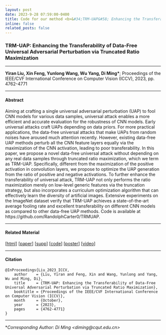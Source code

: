 ```yaml
---
layout: post
date: 2023-9-28 07:59:00-0400
title: Code for our method <b>&#34;TRM-UAP&#58; Enhancing the Transferability of Data-Free Universal Adversarial Perturbation via Truncated Ratio Maximization (ICCV2023)&#34;</b> is released!
inline: false
related_posts: false
---
```


### <b>TRM-UAP&#58; Enhancing the Transferability of Data-Free Universal Adversarial Perturbation via Truncated Ratio Maximization</b>

***

<b>Yiran Liu, Xin Feng, Yunlong Wang, Wu Yang, Di Ming&#42;</b>&#59; Proceedings of the IEEE&#47;CVF International Conference on Computer Vision (ICCV), 2023, pp. 4762-4771

***

#### Abstract

Aiming at crafting a single universal adversarial perturbation (UAP) to fool CNN models for various data samples, universal attack enables a more efficient and accurate evaluation for the robustness of CNN models. Early universal attacks craft UAPs depending on data priors. For more practical applications, the data-free universal attacks that make UAPs from random noises have aroused much attention recently. However, existing data-free UAP methods perturb all the CNN feature layers equally via the maximization of the CNN activation, leading to poor transferability. In this paper, we propose a novel data-free universal attack without depending on any real data samples through truncated ratio maximization, which we term as TRM-UAP. Specifically, different from the maximization of the positive activation in convolution layers, we propose to optimize the UAP generation from the ratio of positive and negative activations. To further enhance the transferability of universal attack, TRM-UAP not only performs the ratio maximization merely on low-level generic features via the truncation strategy, but also incorporates a curriculum optimization algorithm that can effectively learn the diversity of artificial images. Extensive experiments on the ImageNet dataset verify that TRM-UAP achieves a state-of-the-art average fooling rate and excellent transferability on different CNN models as compared to other data-free UAP methods. Code is available at https&#58;&#47;&#47;github&#46;com&#47;RandolphCarter0&#47;TRMUAP.

***

#### Related Material

&#91;<a href="https://openaccess.thecvf.com/content/ICCV2023/html/Liu_TRM-UAP_Enhancing_the_Transferability_of_Data-Free_Universal_Adversarial_Perturbation_via_ICCV_2023_paper.html">html<a>&#93;      &#91;<a href="https://openaccess.thecvf.com/content/ICCV2023/papers/Liu_TRM-UAP_Enhancing_the_Transferability_of_Data-Free_Universal_Adversarial_Perturbation_via_ICCV_2023_paper.pdf">paper<a>&#93;      &#91;<a href="https://openaccess.thecvf.com/content/ICCV2023/supplemental/Liu_TRM-UAP_Enhancing_the_ICCV_2023_supplemental.pdf">supp<a>&#93; &#91;<a href="https://github.com/RandolphCarter0/TRMUAP">code<a>&#93;      &#91;<a href="https://drive.google.com/file/d/16ljA-MjlF8dHHp5NVcHUtUjFX1u7HI8B/view?usp=sharing">poster<a>&#93;      &#91;<a href="https://drive.google.com/file/d/16Rdu6pGuSuaK14H1MK7acxatkHMjj_oL/view">video<a>&#93;

***

#### Citation
```
@InProceedings{Liu_2023_ICCV,
    author    = {Liu, Yiran and Feng, Xin and Wang, Yunlong and Yang, Wu and Ming, Di},
    title     = {TRM-UAP: Enhancing the Transferability of Data-Free Universal Adversarial Perturbation via Truncated Ratio Maximization},
    booktitle = {Proceedings of the IEEE/CVF International Conference on Computer Vision (ICCV)},
    month     = {October},
    year      = {2023},
    pages     = {4762-4771}
}
```

***

&#42;<i>Corresponding Author&#58; Di Ming &#60;diming&#64;cqut.edu.cn&#62;</i>
